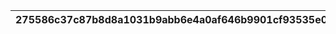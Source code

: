 |275586c37c87b8d8a1031b9abb6e4a0af646b9901cf93535e0dc492d161f5363|42dbdc9d67c6ff4c596400e010263b08e3cd1018cda46ec0850985a3147ccbcb|f1fa909cb4e5949a61bed5b4a0366955ee6ee83505afde328df29c5fb1613208|379389a8dc3d93db62206817efc43c894ceb3e86945f148d2dbf2bec46610ffd|baee1d2389e8ce5dd007e3445eb4b3e12a8038557c604cf52ef514786b83666f|fc58603fffc8c538002410f644066e45489d7123c33249c6c211c54a5cb2a49b|c719f8f3e3ce1889b1ec1a1d0d80e98fe6c42be0a7c9aa265dc8ba7b6f6d55f9|8cd0e068bbff33756409299b3a8e67fbffbd8e8bca7b5ac2f0f1643c1bb601b3|979e161e7d97bba4d3e622c97214a35c0458b7a1d1899a2965e5055a5e698945|38eba697348df950d4204fd4cf01cf268fa21b812061ec1bdeb16b1a12cd31be|58171ddd598c5e76037c40b5773bec4e7f7c92de054e7f497f7738f6c686448a|c701874cb975dcb1793d568b68e0b9dafd4d346e7519fe6984e49b11f5196cd1|20f36d1a48de63b6a8496974aff57b7c590bcfe40fdd0abb73058ce35cc1973b|e60d6baface526f6d0214115cba25ef7b73ee988dc2cb87c979b5e873196f691|
| --- | --- | --- | --- | --- | --- | --- | --- | --- | --- | --- | --- | --- | --- |